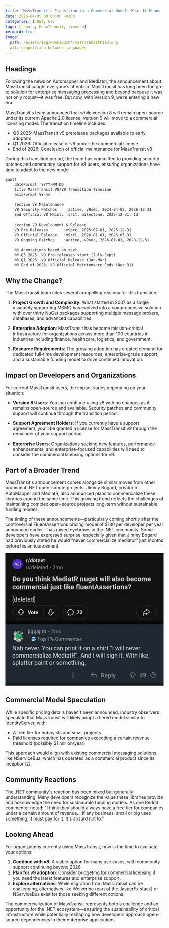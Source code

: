 ```yaml
---
title: "MassTransit's Transition to a Commercial Model: What It Means for .NET Developers"
date: 2025-04-05 00:00:00 +0100  
categories: [.NET, C#]  
tags: [csharp, MassTransit, license]  
mermaid: true
image:  
  path: /assets/img/week202504/massTransitPaid.png
  alt: competition between languages
---
```


## Headings

Following the news on Automapper and Mediator, the announcement about MassTransit caught everyone’s attention. MassTransit has long been the go-to solution for enterprise messaging processing and beyond because it was not only robust—it was free. But now, with Version 9, we’re entering a new era.

MassTransit's team announced that while version 8 will remain open-source under its current Apache 2.0 license, version 9 will move to a commercial licensing model. The transition timeline includes:

- Q3 2025: MassTransit v9 prerelease packages available to early adopters
- Q1 2026: Official release of v9 under the commercial license
- End of 2026: Conclusion of official maintenance for MassTransit v8

During this transition period, the team has committed to providing security patches and community support for v8 users, ensuring organizations have time to adapt to the new model

```mermaid
gantt
    dateFormat  YYYY-MM-DD
    title MassTransit V8/V9 Transition Timeline
    axisFormat %Y-%m

    section V8 Maintenance
    V8 Security Patches    :active, v8sec, 2024-04-02, 2026-12-31
    End Official V8 Maint. :crit, milestone, 2026-12-31, 1d

    section V9 Development & Release
    V9 Pre-Releases       :v9pre, 2025-07-01, 2025-12-31
    V9 Official Release   :v9rel, 2026-01-01, 2026-03-31
    V9 Ongoing Patches    :active, v9sec, 2026-01-01, 2028-12-31

    %% Annotations based on text
    %% Q3 2025: V9 Pre-releases start (July-Sept)
    %% Q1 2026: V9 Official Release (Jan-Mar)
    %% End of 2026: V8 Official Maintenance Ends (Dec 31)
```

## Why the Change?

The MassTransit team cites several compelling reasons for this transition:

1. **Project Growth and Complexity**: What started in 2007 as a single assembly supporting MSMQ has evolved into a comprehensive solution with over thirty NuGet packages supporting multiple message brokers, databases, and advanced capabilities.

2. **Enterprise Adoption**: MassTransit has become mission-critical infrastructure for organizations across more than 100 countries in industries including finance, healthcare, logistics, and government.

3. **Resource Requirements**: The growing adoption has created demand for dedicated full-time development resources, enterprise-grade support, and a sustainable funding model to drive continued innovation.

## Impact on Developers and Organizations

For current MassTransit users, the impact varies depending on your situation:

- **Version 8 Users**: You can continue using v8 with no changes as it remains open-source and available. Security patches and community support will continue through the transition period.

- **Support Agreement Holders**: If you currently have a support agreement, you'll be granted a license for MassTransit v9 through the remainder of your support period.

- **Enterprise Users**: Organizations seeking new features, performance enhancements, and enterprise-focused capabilities will need to consider the commercial licensing options for v9.

## Part of a Broader Trend

MassTransit's announcement comes alongside similar moves from other prominent .NET open-source projects. Jimmy Bogard, creator of AutoMapper and MediatR, also announced plans to commercialize these libraries around the same time. This growing trend reflects the challenges of maintaining complex open-source projects long-term without sustainable funding models.

The timing of these announcements—particularly coming shortly after the controversial FluentAssertions pricing model of $130 per developer per year announced earlier—has raised eyebrows in the .NET community. Some developers have expressed surprise, especially given that Jimmy Bogard had previously stated he would "never commercialize mediator" just months before his announcement.

![Jimmy post](/assets/img/week202504/jimmyNever.jpg)

## Commercial Model Speculation

While specific pricing details haven't been announced, industry observers speculate that MassTransit will likely adopt a tiered model similar to IdentityServer, with:

- A free tier for hobbyists and small projects
- Paid licenses required for companies exceeding a certain revenue threshold (possibly $1 million/year)

This approach would align with existing commercial messaging solutions like NServiceBus, which has operated as a commercial product since its inception[2].

## Community Reactions

The .NET community's reaction has been mixed but generally understanding. Many developers recognize the value these libraries provide and acknowledge the need for sustainable funding models. As one Reddit commenter noted: "I think they should always have a free tier for companies under a certain amount of revenue... If any business, small or big uses something, it must pay for it. It's absurd not to."

## Looking Ahead

For organizations currently using MassTransit, now is the time to evaluate your options:

1. **Continue with v8**: A viable option for many use cases, with community support continuing beyond 2026.
2. **Plan for v9 adoption**: Consider budgeting for commercial licensing if you need the latest features and enterprise support.
3. **Explore alternatives**: While migration from MassTransit can be challenging, alternatives like Wolverine (part of the JasperFx stack) or NServiceBus exist for those seeking different options.

The commercialization of MassTransit represents both a challenge and an opportunity for the .NET ecosystem—ensuring the sustainability of critical infrastructure while potentially reshaping how developers approach open-source dependencies in their enterprise applications.
